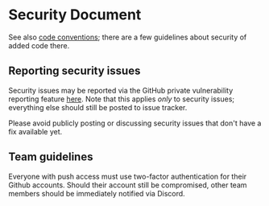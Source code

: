 # Security Document
See also [code conventions](code-conventions.md); there are a few guidelines
about security of added code there.

## Reporting security issues
Security issues may be reported via the GitHub private vulnerability reporting feature [here](https://github.com/SkriptLang/Skript/security/advisories/new).
Note that this applies *only* to security issues; everything else should still be posted to issue tracker.

Please avoid publicly posting or discussing security issues that don't have a fix available yet.

## Team guidelines
Everyone with push access must use two-factor authentication for their Github
accounts. Should their account still be compromised, other team members should
be immediately notified via Discord.
